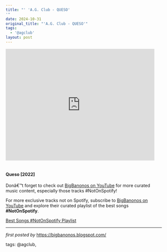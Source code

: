 ```yaml
---
title: "' 'A.G. Club - QUESO'
'"
date: 2024-10-31
original_title: "'A.G. Club - QUESO'"
tags:
  - '@agclub'
layout: post
---
```

<iframe frameborder="0" height="360" src="https://youtube.com/embed/uETAon915mc?si=Xz2-Pb_NywNMEMtv" width="480"></iframe><div><br /></div><h4>Queso [2022]</h4><div>Donâ€™t forget to check out <a href="https://www.youtube.com/@BigBanonos">BigBanonos on YouTube</a> for more curated music content, especially those tracks #NotOnSpotify!</div>

<!--Subscribe and Playlist Links-->
<div>
    <p>For more exclusive tracks not on Spotify, subscribe to <a href="https://www.youtube.com/@BigBanonos" target="_blank">BigBanonos on YouTube</a> and explore their curated playlist of the best songs <strong>#NotOnSpotify</strong>.</p>
    <p><a href="https://www.youtube.com/playlist?list=PLtuNtuTatqI0kFahUCbtbfenC_ET5O_tr" target="_blank">Best Songs #NotOnSpotify Playlist<br /></a></p></div>

<hr />

<p><em>first posted by</em> <a href="https://bigbanonos.blogspot.com/" rel="noopener" target="_new">https://bigbanonos.blogspot.com/</a></p>

<p>tags: @agclub,</p>
